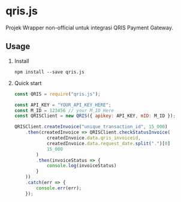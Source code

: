 # qris.js

Projek Wrapper non-official untuk integrasi QRIS Payment Gateway.


## Usage

1. Install
    ```
    npm install --save qris.js
    ```
2. Quick start
    ```js
    const QRIS = require("qris.js");

    const API_KEY = "YOUR_API_KEY_HERE";
    const M_ID = 123456 // your M_ID Here
    const QRISClient = new QRIS({ apikey: API_KEY, mID: M_ID });

    QRISClient.createInvoice("unique_transaction_id", 15_000)
        .then(createdInvoice => QRISClient.checkStatusInvoice(
                createdInvoice.data.qris_invoiceid,
                createdInvoice.data.request_date.split(".")[0]
                15_000
            )
            .then(invoiceStatus => {
                console.log(invoiceStatus)
            }
        ))
        .catch(err => {
            console.err(err);
        });
    ```